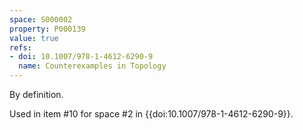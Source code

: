 ```yaml
---
space: S000002
property: P000139
value: true
refs:
- doi: 10.1007/978-1-4612-6290-9
  name: Counterexamples in Topology
---
```


By definition.

Used in item #10 for space #2 in {{doi:10.1007/978-1-4612-6290-9}}.
